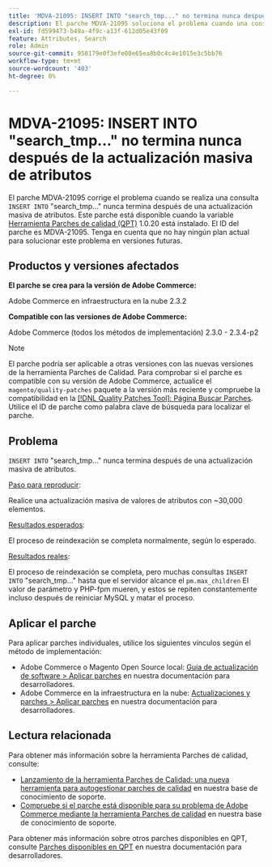 ```yaml
---
title: 'MDVA-21095: INSERT INTO "search_tmp..." no termina nunca después de la actualización masiva de atributos'
description: El parche MDVA-21095 soluciona el problema cuando una consulta "INSERT INTO" "search\_tmp..." no termina nunca después de una actualización masiva de atributos. Este parche está disponible cuando está instalada la [Quality Patches Tool (QPT)](/help/announcements/adobe-commerce-announcements/magento-quality-patches-released-new-tool-to-self-serve-quality-patches.md) 1.0.20. El ID del parche es MDVA-21095. Tenga en cuenta que no hay ningún plan actual para solucionar este problema en versiones futuras.
exl-id: fd599473-b49a-4f9c-a13f-612d05e43f09
feature: Attributes, Search
role: Admin
source-git-commit: 958179e0f3efe08e65ea8b0c4c4e1015e3c5bb76
workflow-type: tm+mt
source-wordcount: '403'
ht-degree: 0%

---
```


# MDVA-21095: INSERT INTO &quot;search_tmp...&quot; no termina nunca después de la actualización masiva de atributos

El parche MDVA-21095 corrige el problema cuando se realiza una consulta `INSERT INTO` &quot;search\_tmp...&quot; nunca termina después de una actualización masiva de atributos. Este parche está disponible cuando la variable [Herramienta Parches de calidad (QPT)](/help/announcements/adobe-commerce-announcements/magento-quality-patches-released-new-tool-to-self-serve-quality-patches.md) 1.0.20 está instalado. El ID del parche es MDVA-21095. Tenga en cuenta que no hay ningún plan actual para solucionar este problema en versiones futuras.

## Productos y versiones afectados

**El parche se crea para la versión de Adobe Commerce:**

Adobe Commerce en infraestructura en la nube 2.3.2

**Compatible con las versiones de Adobe Commerce:**

Adobe Commerce (todos los métodos de implementación) 2.3.0 - 2.3.4-p2

>[!NOTE]
>
>El parche podría ser aplicable a otras versiones con las nuevas versiones de la herramienta Parches de Calidad. Para comprobar si el parche es compatible con su versión de Adobe Commerce, actualice el `magento/quality-patches` paquete a la versión más reciente y compruebe la compatibilidad en la [[!DNL Quality Patches Tool]: Página Buscar Parches](https://devdocs.magento.com/quality-patches/tool.html#patch-grid). Utilice el ID de parche como palabra clave de búsqueda para localizar el parche.

## Problema

`INSERT INTO` &quot;search\_tmp...&quot; nunca termina después de una actualización masiva de atributos.

<u>Paso para reproducir</u>:

Realice una actualización masiva de valores de atributos con ~30,000 elementos.

<u>Resultados esperados</u>:

El proceso de reindexación se completa normalmente, según lo esperado.

<u>Resultados reales</u>:

El proceso de reindexación se completa, pero muchas consultas `INSERT INTO` &quot;search\_tmp...&quot; hasta que el servidor alcance el `pm.max_children` El valor de parámetro y PHP-fpm mueren, y estos se repiten constantemente incluso después de reiniciar MySQL y matar el proceso.

## Aplicar el parche

Para aplicar parches individuales, utilice los siguientes vínculos según el método de implementación:

* Adobe Commerce o Magento Open Source local: [Guía de actualización de software > Aplicar parches](https://devdocs.magento.com/guides/v2.4/comp-mgr/patching/mqp.html) en nuestra documentación para desarrolladores.
* Adobe Commerce en la infraestructura en la nube: [Actualizaciones y parches > Aplicar parches](https://devdocs.magento.com/cloud/project/project-patch.html) en nuestra documentación para desarrolladores.

## Lectura relacionada

Para obtener más información sobre la herramienta Parches de calidad, consulte:

* [Lanzamiento de la herramienta Parches de Calidad: una nueva herramienta para autogestionar parches de calidad](/help/announcements/adobe-commerce-announcements/magento-quality-patches-released-new-tool-to-self-serve-quality-patches.md) en nuestra base de conocimiento de soporte.
* [Compruebe si el parche está disponible para su problema de Adobe Commerce mediante la herramienta Parches de calidad](/help/support-tools/patches-available-in-qpt-tool/check-patch-for-magento-issue-with-magento-quality-patches.md) en nuestra base de conocimiento de soporte.

Para obtener más información sobre otros parches disponibles en QPT, consulte [Parches disponibles en QPT](https://devdocs.magento.com/quality-patches/tool.html#patch-grid) en nuestra documentación para desarrolladores.
